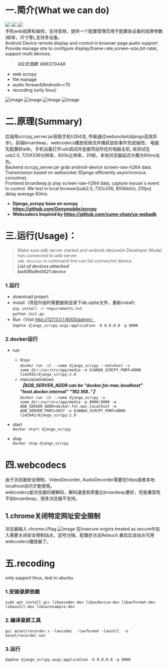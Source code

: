 # 一.简介(What we can do)
![](https://img.shields.io/badge/windows-grey)
![](https://img.shields.io/badge/linux-grey)
![](https://img.shields.io/badge/python-3.7-green)  
手机web投屏和操控，支持音频，提供一个配置管理页用于配置各设备的投屏参数(帧率，尺寸等),支持多设备。  
Android Device remote display and control in browser page.audio support   
Provide manage site to configure display(frame-rate,screen-size,bit-rate), support multi devices.  
> _**QQ交流群: 696373448**_  
- web scrcpy
- file manage
- audio forward(Android>=11)
- recording (only linux)

![image](asset/device.png)
![image](asset/admin1.png)
![image](asset/admin2.png)
![image](asset/admin3.png)

# 二.原理(Summary) 
后端用scrcpy_server.jar获取手机h264流, 传输通过websocket(django高效异步)，前端broardway，webcodecs播放视频流并捕获鼠标事件完成操控。
电脑先配置好adb，手机设备打开usb调试并连接项目所在的电脑主机, 经测试在usb2.0, 720X336分辨率，800k比特率，25帧，本地浏览器延迟大概为60ms左右。   
Backend scrcpy_server.jar grab android-device screen-raw-h264 data.  
Transmission based on websocket (Django efficiently asynchronous coroutine).  
Frontend broardway.js play screen-raw-h264 data, capture mouse`s event to control.
We test in local browser[usb2.0, 720x336, 800kbit/s, 25fps] delay average 60ms.  
- **Django_scrcpy base on scrcpy https://github.com/Genymobile/scrcpy**
- **Webcodecs Inspired by https://github.com/yume-chan/ya-webadb**

# 三.运行(Usage)：
>Make sure adb server started and android-device(in Developer Mode) has connected to adb server.  
> `adb devices` in command line can list connected device.    
> _**List of devices attached**_   
> **_ba406a9e0421    device_**  
### 1.运行
- download project
- Install（项目升级时需要删除目录下db.sqlite文件，重新install）  
 `pip install -r requirements.txt`  
 `python init.py`
- Run（Visit http://127.0.0.1:8000/admin）  
`daphne django_scrcpy.asgi:application -b 0.0.0.0 -p 8000`
### 2.docker运行
- run  
    - linux  
    `docker run -it --name django_scrcpy --net=host -v some_dir:/usr/src/app/media -e DJANGO_SCRCPY_PORT=8000 lim1942/django_scrcpy:1.0`
    - macos/windows  
        _**【ADB_SERVER_ADDR can be "docker.for.mac.localhost" "host.docker.internal" "192.168.."】**_  
    `docker run -it --name django_scrcpy -v some_dir:/usr/src/app/media -p 8000:8000 -e ADB_SERVER_ADDR=docker.for.mac.localhost -e ADB_SERVER_PORT=5037 -e DJANGO_SCRCPY_PORT=8000 lim1942/django_scrcpy:1.0`  


- start  
`docker start django_scrcpy`
- stop  
`docker stop django_scrcpy`

# 四.webcodecs
由于浏览器安全限制，VideoDecorder, AudioDecorder需要在https或者本地localhost访问才能使用。  
webcodecs是浏览器的硬解码，解码速度和质量比broardway要好，但是兼容性不如broardway，很多浏览器不支持。
## 1.chrome关闭特定网址安全限制
浏览器输入 chrome://flag
![image](asset/chrome.png)
在Insecure origins treated as secure中加入需要关闭安全限制站点，逗号分隔，配置好点击Relauch.重启后该站点可用webcodecs播放器了。

# 五.recoding
only support linux, test in ubuntu.
### 1.安装录屏依赖
`sudo apt install gcc libavcodec-dev libavdevice-dev libavformat-dev libavutil-dev libswresample-dev`
### 2.编译录屏工具
`gcc asset/recorder.c -lavcodec  -lavformat -lavutil  -o asset/recorder.out`
### 3.运行
`daphne django_scrcpy.asgi:application -b 0.0.0.0 -p 8000`
